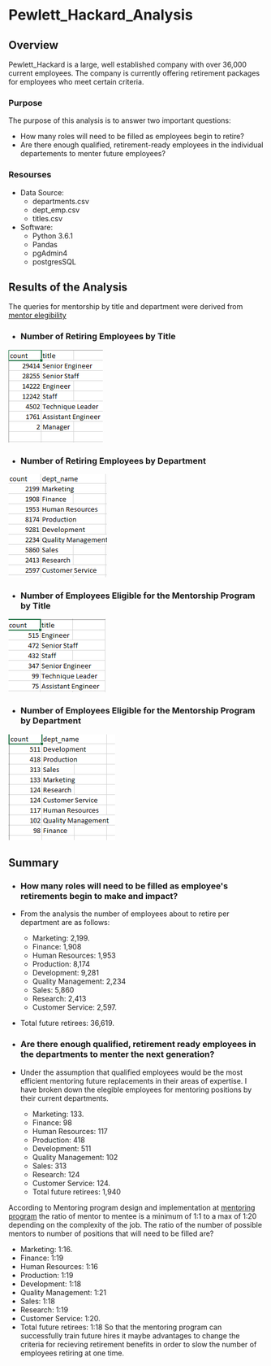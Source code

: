 # Pewlett_Hackard_Analysis

## Overview
Pewlett_Hackard is a large, well established company with over 36,000 current employees.  The company is currently offering retirement packages for employees who meet certain criteria.
### Purpose
The purpose of this analysis is to answer two important questions:
 - How many roles will need to be filled as employees begin to retire?
 - Are there enough qualified, retirement-ready employees in the individual departements to menter future employees?
### Resourses
 - Data Source:
   - departments.csv
   - dept_emp.csv
   - titles.csv
 - Software:
   - Python 3.6.1
   - Pandas
   - pgAdmin4
   - postgresSQL
   
## Results of the Analysis
The queries for mentorship by title and department were derived from [mentor elegibility](https://github.com/stephenanayashilliard/Pewlett_Hackard_Analysis/blob/main/Data/mentorship_eligibilty.csv)
 - ### Number of Retiring Employees by Title
![Retiring by title](https://github.com/stephenanayashilliard/Pewlett_Hackard_Analysis/blob/main/Resources/Number%20of%20Retiring%20Employees%20by%20title.png)
 - ### Number of Retiring Employees by Department
![Retiring by Department](https://github.com/stephenanayashilliard/Pewlett_Hackard_Analysis/blob/main/Resources/Number%20of%20Retiring%20Employees%20by%20Department.png)
 - ### Number of Employees Eligible for the Mentorship Program by Title
![Elegible by title](https://github.com/stephenanayashilliard/Pewlett_Hackard_Analysis/blob/main/Resources/Elegible_titles.png)
 - ### Number of Employees Eligible for the Mentorship Program by Department
![Elegible by Department](https://github.com/stephenanayashilliard/Pewlett_Hackard_Analysis/blob/main/Resources/department_eligible_count.png)

## Summary
 - ### How many roles will need to be filled as employee's retirements begin to make and impact?
  - From the analysis the number of employees about to retire per department are as follows:
    - Marketing: 2,199.
    - Finance: 1,908
    - Human Resources: 1,953
    - Production: 8,174
    - Development: 9,281
    - Quality Management: 2,234
    - Sales: 5,860
    - Research: 2,413
    - Customer Service: 2,597.
   - Total future retirees: 36,619.
 
 - ### Are there enough qualified, retirement ready employees in the departments to menter the next generation?
  - Under the assumption that qualified employees would be the most efficient mentoring  future replacements in their areas of expertise.  I have broken down the elegible employees for mentoring positions by their current departments.
    - Marketing: 133.
    - Finance: 98
    - Human Resources: 117
    - Production: 418
    - Development: 511
    - Quality Management: 102
    - Sales: 313
    - Research: 124
    - Customer Service: 124.
    - Total future retirees: 1,940
 
According to Mentoring program design and implementation at [mentoring program](www.ncbi.nlm.nih.gov) the ratio of mentor to mentee is a minimum of 1:1 to a max of 1:20 depending on the complexity of the job.  The ratio of the number of possible mentors to number of positions that will need to be filled are?
   - Marketing: 1:16.
   - Finance: 1:19
   - Human Resources: 1:16
   - Production: 1:19
   - Development: 1:18
   - Quality Management: 1:21
   - Sales: 1:18
   - Research: 1:19
   - Customer Service: 1:20.
   - Total future retirees: 1:18
So that the mentoring program can successfully train future hires it maybe advantages to change the criteria for recieving retirement benefits in order to slow the number of employees retiring at one time.
 
 
